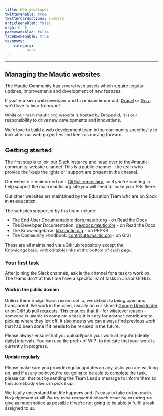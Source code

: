 ```yaml
---
title: Web developer
twitterenable: true
twittercardoptions: summary
articleenabled: false
orga: {  }
personenabled: false
facebookenable: true
taxonomy:
    category:
        - docs
---
```


---
## Managing the Mautic websites

The Mautic Community has several web assets which require regular updates, improvements and development of new features. 

If you're a keen web developer and have experience with [Drupal][drupal] or [Grav][grav], we'd love to hear from you!  

While our main mautic.org website is hosted by Dropsolid, it is our responsibility to drive new developments and innovations. 

We'd love to build a web development team in the community specifically to look after our web properties and keep us moving forward.

## Getting started

The first step is to join our [Slack instance][slack] and head over to the #mautic-community-website channel. This is a public channel - the team who provide the 'keep the lights on' support are present in the channel.

Our website is maintained on a [GitHub repository][website-repo], so if you're wanting to help support the main mautic.org site you will need to make your PRs there.

Our other websites are maintained by the Education Team who are on Slack in #t-education. 

The websites supported by this team include:

* The End-User Documentation: [docs.mautic.org][docs] - on Read the Docs
* The Developer Documentation: [devdocs.mautic.org][dev-docs] - on Read the Docs
* The Knowledgebase: [kb.mautic.org][kb] - on PHPKB
* The Community Handbook: [contribute.mautic.org][handbook] - on Grav

These are all maintained via a GitHub repository except the Knowledgebase, with editable links at the bottom of each page.

### Your first task

After joining the Slack channels, ask in the channel for a task to work on. The teams don't at this time have a specific list of tasks in Jira or GitHub.  

#### Work in the public domain
Unless there is significant reason not to, we default to being open and transparent.  We work in the open, usually on our shared [Google Drive folder][gdrive] or on GitHub pull requests.  This ensures that if - for whatever reason - someone is unable to complete a task, it is easy for another contributor to pick up where they left off.  It also means we can always find previous work that had been done if it needs to be re-used in the future.

Please always ensure that you upload/push your work at regular (ideally daily) intervals. You can use the prefix of WIP- to indicate that your work is currently in progress.

#### Update regularly

Please make sure you provide regular updates on any tasks you are working on, and if at any point you're not going to be able to complete the task, please call that out by sending the Team Lead a message to inform them so that somebody else can pick it up. 

We totally understand that life happens and it's easy to take on too much. No judgement at all! We try to be respectful of each other by ensuring we give as much notice as possible if we're not going to be able to fulfil a task assigned to us.

[drupal]: <https://drupal.org>
[grav]: <https://getgrav.org>
[slack]: <https://mautic.org/slack>
[website-repo]: <https://github.com/mautic/mautic.org-website>
[docs]: <https://docs.mautic.org>
[dev-docs]: <https://devdocs.mautic.org>
[kb]: <https://kb.mautic.org>
[handbook]: <https://contribute.mautic.org>
[gdrive]: <https://drive.google.com/drive/folders/1OrwJXmDrrlWK3f9nxRuru0YjS7-W-1-e?usp=sharing>
